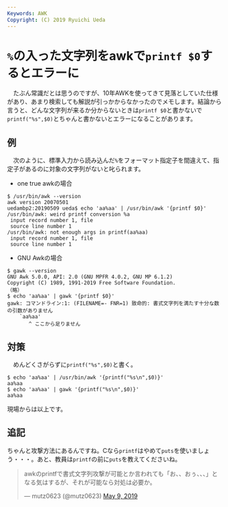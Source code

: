 ```yaml
---
Keywords: AWK
Copyright: (C) 2019 Ryuichi Ueda
---
```


# `%`の入った文字列をawkで`printf $0`するとエラーに

　たぶん常識だとは思うのですが、10年AWKを使ってきて見落としていた仕様があり、あまり検索しても解説が引っかからなかったのでメモします。結論から言うと、どんな文字列が来るか分からないときは`printf $0`と書かないで`printf("%s",$0)`とちゃんと書かないとエラーになることがあります。

## 例

　次のように、標準入力から読み込んだ`%`をフォーマット指定子を間違えて、指定子があるのに対象の文字列がないと叱られます。


* one true awkの場合

```
$ /usr/bin/awk --version
awk version 20070501
uedambp2:20190509 ueda$ echo 'aa%aa' | /usr/bin/awk '{printf $0}'
/usr/bin/awk: weird printf conversion %a
 input record number 1, file
 source line number 1
/usr/bin/awk: not enough args in printf(aa%aa)
 input record number 1, file
 source line number 1
```

* GNU Awkの場合

```
$ gawk --version
GNU Awk 5.0.0, API: 2.0 (GNU MPFR 4.0.2, GNU MP 6.1.2)
Copyright (C) 1989, 1991-2019 Free Software Foundation.
（略）
$ echo 'aa%aa' | gawk '{printf $0}'
gawk: コマンドライン:1: (FILENAME=- FNR=1) 致命的: 書式文字列を満たす十分な数の引数がありません
	`aa%aa'
	   ^ ここから足りません
```

## 対策

　めんどくさがらずに`printf("%s",$0)`と書く。

```
$ echo 'aa%aa' | /usr/bin/awk '{printf("%s\n",$0)}'
aa%aa
$ echo 'aa%aa' | gawk '{printf("%s\n",$0)}'
aa%aa
```

現場からは以上です。


## 追記

ちゃんと攻撃方法にあるんですね。Cなら`printf`はやめて`puts`を使いましょう・・・。あと、教員は`printf`の前に`puts`を教えてくださいね。

<blockquote class="twitter-tweet" data-partner="tweetdeck"><p lang="ja" dir="ltr">awkのprintfで書式文字列攻撃が可能とか言われても「お、、おぅ、、、」となる気はするが、それが可能なら対処は必要か。</p>&mdash; mutz0623 (@mutz0623) <a href="https://twitter.com/mutz0623/status/1126493809028677632?ref_src=twsrc%5Etfw">May 9, 2019</a></blockquote>
<script async src="https://platform.twitter.com/widgets.js" charset="utf-8"></script>

